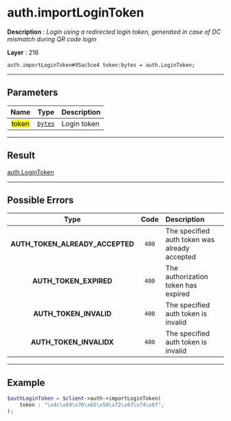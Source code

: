 # auth.importLoginToken

**Description** : *Login using a redirected login token, generated in case of DC mismatch during QR code login*

**Layer** : 216

```tl
auth.importLoginToken#95ac5ce4 token:bytes = auth.LoginToken;
```

---

## Parameters

| Name | Type | Description |
| :---: | :---: | :--- |
| <mark>token</mark> | [`bytes`](type/bytes) | Login token |

---

## Result

[auth.LoginToken](type/auth.LoginToken)

---

## Possible Errors

| Type | Code | Description |
| :---: | :---: | :--- |
| **AUTH_TOKEN_ALREADY_ACCEPTED** | `400` | The specified auth token was already accepted |
| **AUTH_TOKEN_EXPIRED** | `400` | The authorization token has expired |
| **AUTH_TOKEN_INVALID** | `400` | The specified auth token is invalid |
| **AUTH_TOKEN_INVALIDX** | `400` | The specified auth token is invalid |

---

## Example

```php
$authLoginToken = $client->auth->importLoginToken(
	token : "\x4c\x69\x76\x65\x50\x72\x6f\x74\x6f",
);
```
